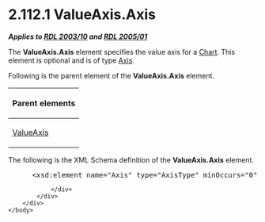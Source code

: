 <html dir="LTR" xmlns:mshelp="http://msdn.microsoft.com/mshelp" xmlns:ddue="http://ddue.schemas.microsoft.com/authoring/2003/5" xmlns:xlink="http://www.w3.org/1999/xlink" xmlns:tool="http://www.microsoft.com/tooltip">
    <head>
        <meta http-equiv="Content-Type" content="text/html; CHARSET=utf-8"></meta>
        <meta name="save" content="history"></meta>
        <title>2.112.1 ValueAxis.Axis</title>
        <xml>
            <mshelp:toctitle title="2.112.1 ValueAxis.Axis"></mshelp:toctitle>
            <mshelp:rltitle title="[MS-RDL]: ValueAxis.Axis"></mshelp:rltitle>
            <mshelp:keyword index="A" term="d531791d-f030-4c21-958a-0d8be74f39dc"></mshelp:keyword>
            <mshelp:attr name="DCSext.ContentType" value="open specification"></mshelp:attr>
            <mshelp:attr name="AssetID" value="d531791d-f030-4c21-958a-0d8be74f39dc"></mshelp:attr>
            <mshelp:attr name="TopicType" value="kbRef"></mshelp:attr>
            <mshelp:attr name="DCSext.Title" value="[MS-RDL]: ValueAxis.Axis" />
        </xml>
    </head>
    <body>
        <div id="header">
            <h1 class="heading">2.112.1 ValueAxis.Axis</h1>
        </div>
        <div id="mainSection">
            <div id="mainBody">
                <div id="allHistory" class="saveHistory"></div>
                <div id="sectionSection0" class="section" name="collapseableSection">
                    

<p><b><i>Applies to </i></b><a href="a7e2ad00-07c8-4f6d-80ab-3ad55df7b233.md"><b><i>RDL 2003/10</i></b></a><b>
<i>and </i></b><a href="3ebe2912-4958-4832-b391-cad1f5e13338.md"><b><i>RDL 2005/01</i></b></a></p>

<p>The <b>ValueAxis.Axis</b> element specifies the value axis
for a <a href="b0ab5524-7eb2-47a7-a4d3-230f5c8c5526.md">Chart</a>. This
element is optional and is of type <a href="2bfb943e-7cfe-41c1-baa4-5739a99a341b.md">Axis</a>.</p>

<p>Following is the parent element of the <b>ValueAxis.Axis</b>
element.</p>

<table>
 <thead>
  <tr>
   <th>
   <p>Parent elements</p>
   </th>
  </tr>
 </thead>
 <tr>
  <td>
  <p><a href="537a2707-a741-4fbd-ad9b-5e741b049c9a.md">ValueAxis</a></p>
  </td>
 </tr>
</table>

<p>The following is the XML Schema definition of the <b>ValueAxis.Axis</b>
element.</p>

<dl>
<dd>
<div><pre> &lt;xsd:element name=&quot;Axis&quot; type=&quot;AxisType&quot; minOccurs=&quot;0&quot; /&gt;
</pre></div>
</dd></dl>


                </div>
            </div>
        </div>
    </body>
</html>